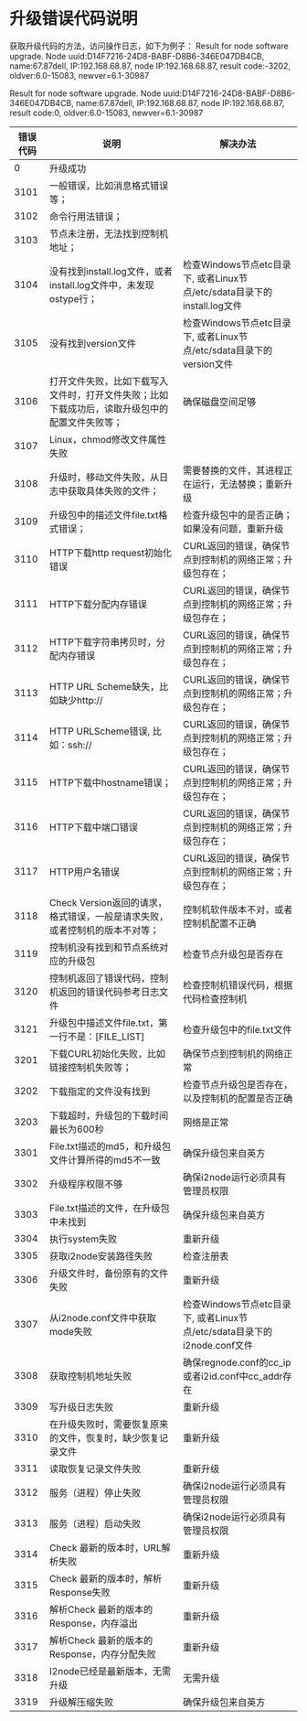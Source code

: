 #
# 升级错误代码说明

获取升级代码的方法，访问操作日志，如下为例子：
Result for node software upgrade. Node uuid:D14F7216-24D8-BABF-D8B6-346E047DB4CB, name:67.87dell, IP:192.168.68.87, node IP:192.168.68.87, result code:-3202, oldver:6.0-15083, newver=6.1-30987

Result for node software upgrade. Node uuid:D14F7216-24D8-BABF-D8B6-346E047DB4CB, name:67.87dell, IP:192.168.68.87, node IP:192.168.68.87, result code:0, oldver:6.0-15083, newver=6.1-30987

| 错误代码 | 说明 | 解决办法 |
| --- | --- | --- |
| 0 | 升级成功 | |
| 3101 | 一般错误，比如消息格式错误等； | |
| 3102 | 命令行用法错误； | |
| 3103 | 节点未注册，无法找到控制机地址； | |
| 3104 | 没有找到install.log文件，或者install.log文件中，未发现ostype行； | 检查Windows节点etc目录下, 或者Linux节点/etc/sdata目录下的install.log文件 |
| 3105 | 没有找到version文件 | 检查Windows节点etc目录下, 或者Linux节点/etc/sdata目录下的version文件 |
| 3106 | 打开文件失败，比如下载写入文件时，打开文件失败；比如下载成功后，读取升级包中的配置文件失败等； | 确保磁盘空间足够 |
| 3107 | Linux，chmod修改文件属性失败 | |
| 3108 | 升级时，移动文件失败，从日志中获取具体失败的文件； | 需要替换的文件，其进程正在运行，无法替换；重新升级 |
| 3109 | 升级包中的描述文件file.txt格式错误； | 检查升级包中的是否正确；如果没有问题，重新升级 |
| 3110 | HTTP下载http request初始化错误 | CURL返回的错误，确保节点到控制机的网络正常；升级包存在； |
| 3111 | HTTP下载分配内存错误 | CURL返回的错误，确保节点到控制机的网络正常；升级包存在； |
| 3112 | HTTP下载字符串拷贝时，分配内存错误 | CURL返回的错误，确保节点到控制机的网络正常；升级包存在； |
| 3113 | HTTP URL Scheme缺失，比如缺少http:// | CURL返回的错误，确保节点到控制机的网络正常；升级包存在； |
| 3114 | HTTP URLScheme错误, 比如：ssh:// | CURL返回的错误，确保节点到控制机的网络正常；升级包存在； |
| 3115 | HTTP下载中hostname错误； | CURL返回的错误，确保节点到控制机的网络正常；升级包存在； |
| 3116 | HTTP下载中端口错误 | CURL返回的错误，确保节点到控制机的网络正常；升级包存在； |
| 3117 | HTTP用户名错误 | CURL返回的错误，确保节点到控制机的网络正常；升级包存在； |
| 3118 | Check Version返回的请求，格式错误，一般是请求失败，或者控制机的版本不对等； | 控制机软件版本不对，或者控制机配置不正确 |
| 3119 | 控制机没有找到和节点系统对应的升级包 | 检查节点升级包是否存在 |
| 3120 | 控制机返回了错误代码，控制机返回的错误代码参考日志文件 | 检查控制机错误代码，根据代码检查控制机 |
| 3121 | 升级包中描述文件file.txt，第一行不是：\[FILE\_LIST\] | 检查升级包中的file.txt文件 |
| 3201 | 下载CURL初始化失败，比如链接控制机失败等； | 确保节点到控制机的网络正常 |
| 3202 | 下载指定的文件没有找到 | 检查节点升级包是否存在，以及控制机的配置是否正确 |
| 3203 | 下载超时，升级包的下载时间最长为600秒 | 网络是正常 |
| 3301 | File.txt描述的md5，和升级包文件计算所得的md5不一致 | 确保升级包来自英方 |
| 3302 | 升级程序权限不够 | 确保i2node运行必须具有管理员权限 |
| 3303 | File.txt描述的文件，在升级包中未找到 | 确保升级包来自英方 |
| 3304 | 执行system失败 | 重新升级 |
| 3305 | 获取i2node安装路径失败 | 检查注册表 |
| 3306 | 升级文件时，备份原有的文件失败 | 重新升级 |
| 3307 | 从i2node.conf文件中获取mode失败 | 检查Windows节点etc目录下, 或者Linux节点/etc/sdata目录下的i2node.conf文件 |
| 3308 | 获取控制机地址失败 | 确保regnode.conf的cc\_ip或者i2id.conf中cc\_addr存在 |
| 3309 | 写升级日志失败 | 重新升级 |
| 3310 | 在升级失败时，需要恢复原来的文件，恢复时，缺少恢复记录文件 | 重新升级 |
| 3311 | 读取恢复记录文件失败 | 重新升级 |
| 3312 | 服务（进程）停止失败 | 确保i2node运行必须具有管理员权限 |
| 3313 | 服务（进程）启动失败 | 确保i2node运行必须具有管理员权限 |
| 3314 | Check 最新的版本时，URL解析失败 | 重新升级 |
| 3315 | Check 最新的版本时，解析Response失败 | 重新升级 |
| 3316 | 解析Check 最新的版本的Response，内存溢出 | 重新升级 |
| 3317 | 解析Check 最新的版本的Response，内存分配失败 | 重新升级 |
| 3318 | I2node已经是最新版本，无需升级 | 无需升级 |
| 3319 | 升级解压缩失败 | 确保升级包来自英方 |


